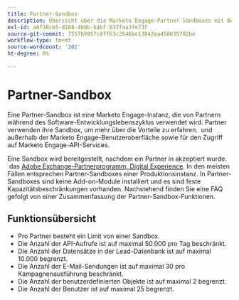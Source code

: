 ```yaml
---
title: Partner-Sandbox
description: Übersicht über die Marketo Engage-Partner-Sandboxes mit Bereitstellungsinformationen und Einschränkungen für API-Aufrufe, Datensätze, E-Mail-Sendungen, benutzerdefinierte Objekte und Benutzende.
exl-id: a8f36cb5-d288-4b8b-b4bf-037faa3fe73f
source-git-commit: 7557b9957c87f63c2646be13842ea450035792be
workflow-type: tm+mt
source-wordcount: '202'
ht-degree: 0%

---
```


# Partner-Sandbox

Eine Partner-Sandbox ist eine Marketo Engage-Instanz, die von Partnern während des Software-Entwicklungslebenszyklus verwendet wird. Partner verwenden ihre Sandbox, um mehr über die Vorteile zu erfahren.  und außerhalb der Marketo Engage-Benutzeroberfläche sowie für den Zugriff auf Marketo Engage-API-Services.

Eine Sandbox wird bereitgestellt, nachdem ein Partner in akzeptiert wurde.  das [Adobe Exchange-Partnerprogramm, Digital Experience](http://partners.adobe.com/technologyprogram/experiencecloud.html). In den meisten Fällen entsprechen Partner-Sandboxes einer Produktionsinstanz. In Partner-Sandboxes sind keine Add-on-Module installiert und es sind feste Kapazitätsbeschränkungen vorhanden. Nachstehend finden Sie eine FAQ gefolgt von einer Zusammenfassung der Partner-Sandbox-Funktionen.

## Funktionsübersicht

- Pro Partner besteht ein Limit von einer Sandbox.
- Die Anzahl der API-Aufrufe ist auf maximal 50.000 pro Tag beschränkt.
- Die Anzahl der Datensätze in der Lead-Datenbank ist auf maximal 10.000 begrenzt.
- Die Anzahl der E-Mail-Sendungen ist auf maximal 30 pro Kampagnenausführung beschränkt.
- Die Anzahl der benutzerdefinierten Objekte ist auf maximal 2 begrenzt.
- Die Anzahl der Benutzer ist auf maximal 25 begrenzt.
